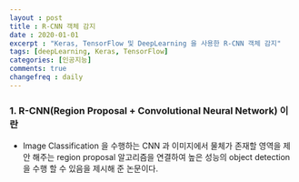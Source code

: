 ```yaml
---
layout : post
title : R-CNN 객체 감지 
date : 2020-01-01
excerpt : "Keras, TensorFlow 및 DeepLearning 을 사용한 R-CNN 객체 감지"
tags: [deepLearning, Keras, TensorFlow]
categories: [인공지능]
comments: true
changefreq : daily
---
```


### 1. R-CNN(Region Proposal + Convolutional Neural Network) 이란 
- Image Classification 을 수행하는 CNN 과 이미지에서 물체가 존재할 영역을 제안 해주는 region proposal 알고리즘을 연결하여 높은 성능의 object detection 을 수행 할 수 있음을 제시해 준 논문이다.  
